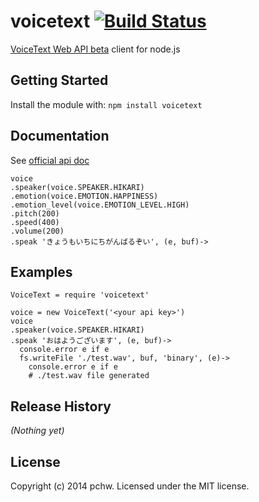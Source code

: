 # voicetext [![Build Status](https://secure.travis-ci.org/pchw/voicetext.png?branch=master)](http://travis-ci.org/pchw/voicetext)

[VoiceText Web API beta](https://cloud.voicetext.jp/) client for node.js

## Getting Started
Install the module with: `npm install voicetext`

## Documentation
See [official api doc](https://cloud.voicetext.jp/webapi/docs/api)

```
voice
.speaker(voice.SPEAKER.HIKARI)
.emotion(voice.EMOTION.HAPPINESS)
.emotion_level(voice.EMOTION_LEVEL.HIGH)
.pitch(200)
.speed(400)
.volume(200)
.speak 'きょうもいちにちがんばるぞい', (e, buf)->
```

## Examples
```coffee-script
VoiceText = require 'voicetext'

voice = new VoiceText('<your api key>')
voice
.speaker(voice.SPEAKER.HIKARI)
.speak 'おはようございます', (e, buf)->
  console.error e if e
  fs.writeFile './test.wav', buf, 'binary', (e)->
    console.error e if e
    # ./test.wav file generated
```

## Release History
_(Nothing yet)_

## License
Copyright (c) 2014 pchw. Licensed under the MIT license.